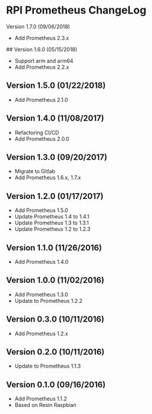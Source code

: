 # RPI Prometheus ChangeLog

Version 1.7.0 (09/06/2018)

- Add Prometheus 2.3.x

## Version 1.6.0 (05/15/2018)

- Support arm and arm64
- Add Prometheus 2.2.x

## Version 1.5.0 (01/22/2018)

- Add Prometheus 2.1.0

## Version 1.4.0 (11/08/2017)

- Refactoring CI/CD
- Add Prometheus 2.0.0

## Version 1.3.0 (09/20/2017)

- Migrate to Gitlab
- Add Prometheus 1.6.x, 1.7.x

## Version 1.2.0 (01/17/2017)

- Add Prometheus 1.5.0
- Update Prometheus 1.4 to 1.4.1
- Update Prometheus 1.3 to 1.3.1
- Update Prometheus 1.2 to 1.2.3

## Version 1.1.0 (11/26/2016)

- Add Prometheus 1.4.0

## Version 1.0.0 (11/02/2016)

- Add Prometheus 1.3.0
- Update to Prometheus 1.2.2

## Version 0.3.0 (10/11/2016)

- Add Prometheus 1.2.x

## Version 0.2.0 (10/11/2016)

- Update to Prometheus 1.1.3

## Version 0.1.0 (09/16/2016)

- Add Prometheus 1.1.2
- Based on Resin Raspbian
